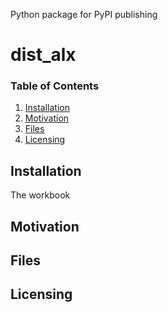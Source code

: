 Python package for PyPI publishing


# dist_alx

### Table of Contents

1. [Installation](#installation)
2. [Motivation](#motivation)
3. [Files](#files)
5. [Licensing](#licensing)

## Installation <a name="installation"></a>
The workbook

## Motivation <a name="Motivation"></a>

## Files <a name="Files"></a>

## Licensing <a name="Licensing"></a>
